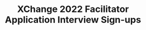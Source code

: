 ---
title: XChange 2022 Facilitator Application Interview Sign-ups
redirect_to: https://calendly.com/xchange2022deputy/facilitatorinterviews
redirect_from: 
  - /XChange2022FaciAppInterviewSignUps
  - /xchange2022faciappinterviewsignups
---